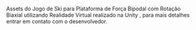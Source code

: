 Assets do Jogo de Ski para Plataforma de Força Bipodal com Rotação Biaxial utilizando Realidade Virtual realizado na Unity , para mais detalhes entrar em contato com o desenvolvedor.
